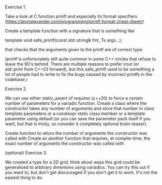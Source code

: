 Exercise 1.

Take a look at C function printf and especially its format specifiers (https://alvinalexander.com/programming/printf-format-cheat-sheet/)

Create a template function with a signature that is something like

template <typename Ts...>
void safe_printf(const std::string& fmt, Ts args...);

that checks that the arguments given to the printf are of correct type.

(printf is unfortunately still quite common in some C++ circles that refuse to leave the 90's behind.  There are multiple reasons to prefer cout (or std::print from C++23 forward), but this safe_printf used to be something a lot of people had to write to fix the bugs caused by incorrect printfs in the codebase.)

 

Exercise 2.

We can use either static_assert of requires (c++20) to force a certain number of parameters for a variadic function.  Create a class where the constructor takes any number of arguments and store that number in class template parameters or a constexpr static class member or a template parameter using default (or you can save the parameter pack itself if you want, but that is tricky, so consider it completely optional brain-teaser).

Create function to return the number of arguments the constructor was called with
Create an another function that requires, at compile-time, the exact number of arguments the constructor was called with
 

(optional) Exercise 3.

We created a type for a 2D grid, think about ways this grid could be generalised to arbitrary dimenions using variadics.  You can try this out if you want to, but don't get discouraged if you don't get it to work.  It's not the easiest thing to do.
